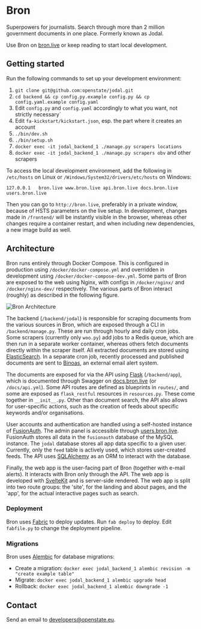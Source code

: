 # Bron

Superpowers for journalists. Search through more than 2 million government documents in one place. Formerly known as Jodal.

Use Bron on [bron.live](https://bron.live) or keep reading to start local development.

## Getting started

Run the following commands to set up your development environment:
1. `git clone git@github.com:openstate/jodal.git`
2. `cd backend && cp config.py.example config.py && cp config.yaml.example config.yaml`
3. Edit `config.py` and `config.yaml` accordingly to what you want, not strictly necessary`
4. Edit `fa-kickstart/kickstart.json`, esp. the part where it creates an account
5. `./bin/dev.sh`
6. `./bin/setup.sh`
7. `docker exec -it jodal_backend_1 ./manage.py scrapers locations`
8. `docker exec -it jodal_backend_1 ./manage.py scrapers obv` and other scrapers

To access the local development environment, add the following in `/etc/hosts` on Linux or `/Windows/System32/drivers/etc/hosts` on Windows:

```
127.0.0.1	bron.live www.bron.live api.bron.live docs.bron.live users.bron.live
```

Then you can go to `http://bron.live`, preferably in a private window, because of HSTS parameters on the live setup. In development, changes made in `/frontend/` will be instantly visible in the browser, whereas other changes require a container restart, and when including new dependencies, a new image build as well.

## Architecture

Bron runs entirely through Docker Compose. This is configured in production using `/docker/docker-compose.yml` and overridden in development using `/docker/docker-compose-dev.yml`. Some parts of Bron are exposed to the web using Nginx, with configs in `/docker/nginx/` and `/docker/nginx-dev/` respectively. The various parts of Bron interact (roughly) as described in the following figure.

![Bron Architecture](https://i.imgur.com/I3DCEJg.png)

The backend (`/backend/jodal`) is responsible for scraping documents from the various sources in Bron, which are exposed through a CLI in `/backend/manage.py`. These are run through hourly and daily cron jobs. Some scrapers (currently only `woo.py`) add jobs to a Redis queue, which are then run in a separate worker container, whereas others fetch documents directly within the scraper itself. All extracted documents are stored using [ElasticSearch](https://www.elastic.co/guide/en/elasticsearch/reference/current/index.html). In a separate cron job, recently processed and published documents are sent to [Binoas](https://github.com/openstate/binoas), an external email alert system.

The documents are exposed for via the API using [Flask](https://flask.palletsprojects.com/en/stable/) (`/backend/app`), which is documented through Swagger on [docs.bron.live](https://docs.bron.live) (or `/docs/api.yml`). Some API routes are defined as blueprints in `routes/`, and some are exposed as `flask_restful` resources in `resources.py`. These come together in `__init__.py`. Other than document search, the API also allows for user-specific actions, such as the creation of feeds about specific keywords and/or organisations.

User accounts and authentication are handled using a self-hosted instance of [FusionAuth](https://fusionauth.io/docs/get-started/). The admin panel is accessible through [users.bron.live](https://users.bron.live). FusionAuth stores all data in the `fusionauth` database of the MySQL instance. The `jodal` database stores all app data specific to a given user. Currently, only the `feed` table is actively used, which stores user-created feeds. The API uses [SQLAlchemy](https://docs.sqlalchemy.org/en/14/) as an ORM to interact with the database.

Finally, the web app is the user-facing part of Bron (together with e-mail alerts). It interacts with Bron only through the API. The web app is developed with [SvelteKit](https://kit.svelte.dev) and is server-side rendered. The web app is split into two route groups: the 'site', for the landing and about pages, and the 'app', for the actual interactive pages such as search.

### Deployment

Bron uses [Fabric](https://www.fabfile.org/) to deploy updates. Run `fab deploy` to deploy. Edit `fabfile.py` to change the deployment pipeline.

### Migrations

Bron uses [Alembic](https://alembic.sqlalchemy.org/en/latest/index.html) for database migrations:
- Create a migration: `docker exec jodal_backend_1 alembic revision -m "create example table"`
- Migrate: `docker exec jodal_backend_1 alembic upgrade head`
- Rollback: `docker exec jodal_backend_1 alembic downgrade -1`

## Contact

Send an email to developers@openstate.eu.